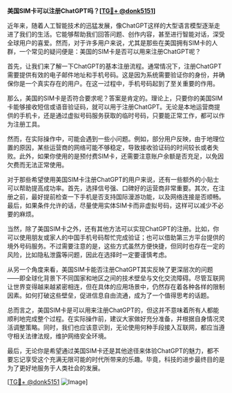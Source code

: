 **美国SIM卡可以注册ChatGPT吗？[[TG💪+ @donk5151](https://t.me/s/donk5151)]**

近年来，随着人工智能技术的迅猛发展，像ChatGPT这样的大型语言模型逐渐走进了我们的生活。它能够帮助我们回答问题、创作内容，甚至进行智能对话，深受全球用户的喜爱。然而，对于许多用户来说，尤其是那些在美国拥有SIM卡的人群，一个常见的疑问便是：美国的SIM卡是否可以用来注册ChatGPT呢？

首先，让我们来了解一下ChatGPT的基本注册流程。通常情况下，注册ChatGPT需要提供有效的电子邮件地址和手机号码。这是因为系统需要验证你的身份，并确保你是一个真实存在的用户。在这一过程中，手机号码起到了至关重要的作用。

那么，美国的SIM卡是否符合要求呢？答案是肯定的。理论上，只要你的美国SIM卡能够接收短信或语音验证码，就可以用于注册ChatGPT。无论是本地运营商提供的手机卡，还是通过虚拟号码服务获取的临时号码，只要能正常工作，都可以作为注册工具。

然而，在实际操作中，可能会遇到一些小问题。例如，部分用户反映，由于地理位置的原因，某些运营商的网络可能不够稳定，导致接收验证码的时间较长或者失败。此外，如果你使用的是预付费SIM卡，还需要注意账户余额是否充足，以免因欠费而无法正常使用。

对于那些希望使用美国SIM卡注册ChatGPT的用户来说，还有一些额外的小贴士可以帮助提高成功率。首先，选择信号强、口碑好的运营商非常重要。其次，在注册之前，最好提前检查一下手机是否支持国际漫游功能，以及网络连接是否顺畅。最后，如果条件允许的话，尽量使用实体SIM卡而非虚拟号码，这样可以减少不必要的麻烦。

当然，除了美国SIM卡之外，还有其他方法可以实现ChatGPT的注册。比如，你可以使用朋友或家人的中国手机号码帮忙完成验证；也可以借助第三方平台提供的境外号码服务。不过需要注意的是，这些方式虽然方便快捷，但同时也存在一定的风险，比如隐私泄露等问题，因此在选择时一定要谨慎考虑。

从另一个角度来看，美国SIM卡能否注册ChatGPT其实反映了更深层次的问题——即全球化背景下不同国家和地区之间的技术壁垒与文化交流障碍。尽管互联网让世界变得越来越紧密相连，但在具体的应用场景中，仍然存在着各种各样的限制因素。如何打破这些壁垒，促进信息自由流通，成为了一个值得思考的话题。

总而言之，美国SIM卡是可以用来注册ChatGPT的，但这并不意味着所有人都能顺利地完成整个过程。在实际操作前，建议大家做好充分准备，并根据自身情况灵活调整策略。同时，我们也应该意识到，无论使用何种手段接入互联网，都应当遵守相关法律法规，维护网络安全环境。

最后，无论你是希望通过美国SIM卡还是其他途径来体验ChatGPT的魅力，都不要忘记享受这个充满无限可能的时代所带来的乐趣。毕竟，科技的进步最终目的是为了更好地服务于人类社会的发展。

[[TG💪+ @donk5151](https://t.me/s/donk5151) ![Image](https://i.postimg.cc/rwNCRYN7/Snipaste-2025-04-30-17-27-05.png)]